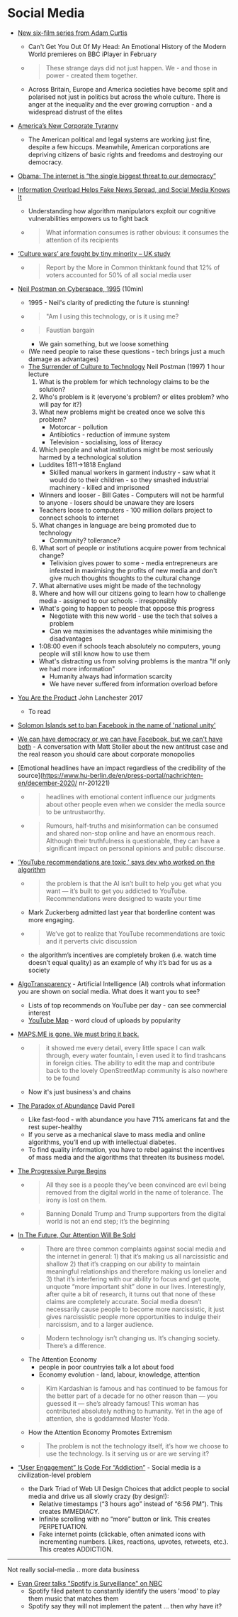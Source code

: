 Social Media
============

* [New six-film series from Adam Curtis](https://www.bbc.com/mediacentre/2021/cgyoomh)
    * Can't Get You Out Of My Head: An Emotional History of the Modern World premieres on BBC iPlayer in February 
    * > These strange days did not just happen. We - and those in power - created them together.
    * Across Britain, Europe and America societies have become split and polarised not just in politics but across the whole culture. There is anger at the inequality and the ever growing corruption - and a widespread distrust of the elites
* [America’s New Corporate Tyranny](https://www.tabletmag.com/sections/news/articles/americas-new-corporate-tyranny)
    * The American political and legal systems are working just fine, despite a few hiccups. Meanwhile, American corporations are depriving citizens of basic rights and freedoms and destroying our democracy.

* [Obama: The internet is “the single biggest threat to our democracy”](https://www.vox.com/recode/2020/11/16/21570072/obama-internet-threat-democracy-facebook-fox-atlantic)
* [Information Overload Helps Fake News Spread, and Social Media Knows It](https://www.scientificamerican.com/article/information-overload-helps-fake-news-spread-and-social-media-knows-it/)
    * Understanding how algorithm manipulators exploit our cognitive vulnerabilities empowers us to fight back
    * > What information consumes is rather obvious: it consumes the attention of its recipients
* [‘Culture wars’ are fought by tiny minority – UK study](https://www.theguardian.com/society/2020/oct/24/culture-wars-are-fought-by-tiny-minority-uk-study)
    * > Report by the More in Common thinktank found that 12% of voters accounted for 50% of all social media user
* [Neil Postman on Cyberspace, 1995](https://www.youtube.com/watch?v=49rcVQ1vFAY) (10min)
    * 1995 - Neil's clarity of predicting the future is stunning!
    * > "Am I using this technology, or is it using me?
    * > Faustian bargain
        * We gain something, but we loose something
    * (We need people to raise these questions - tech brings just a much damage as advantages)
    * [The Surrender of Culture to Technology](https://www.youtube.com/watch?v=hlrv7DIHllE) Neil Postman (1997) 1 hour lecture
        1. What is the problem for which technology claims to be the solution?
        2. Who's problem is it (everyone's problem? or elites problem? who will pay for it?)
        3. What new problems might be created once we solve this problem?
            * Motorcar - pollution
            * Antibiotics - reduction of immune system
            * Television - socialising, loss of literacy
        4. Which people and what institutions might be most seriously harmed by a technological solution
        * Luddites 1811->1818 England
            * Skilled manual workers in garment industry - saw what it would do to their children - so they smashed industrial machinery - killed and imprisoned
        * Winners and looser - Bill Gates - Computers will not be harmful to anyone - losers should be unaware they are losers
        * Teachers loose to computers - 100 million dollars project to connect schools to internet
        5. What changes in language are being promoted due to technology
            * Community? tollerance?
        6. What sort of people or institutions acquire power from technical change?
            * Telivision gives power to some - media entrepreneurs are infested in maximising the profits of new media and don't give much thoughts thoughts to the cultural change
        7. What alternative uses might be made of the technology
        8. Where and how will our citizens going to learn how to challenge media - assigned to our schools - irresponsibly
        * What's going to happen to people that oppose this progress
            * Negotiate with this new world - use the tech that solves a problem
            * Can we maximises the advantages while minimising the disadvantages
        * 1:08:00 even if schools teach absolutely no computers, young people will still know how to use them
        * What's distracting us from solving problems is the mantra "If only we had more information"
            * Humanity always had information scarcity
            * We have never suffered from information overload before
* [You Are the Product](https://www.lrb.co.uk/the-paper/v39/n16/john-lanchester/you-are-the-product) John Lanchester 2017
    * To read
* [Solomon Islands set to ban Facebook in the name of 'national unity'](https://www.abc.net.au/news/2020-11-23/solomon-islands-set-to-ban-facebook-for-sake-of-national-unity/12910786)
* [We can have democracy or we can have Facebook, but we can't have both](https://the.ink/p/we-can-have-democracy-or-we-can-have) - A conversation with Matt Stoller about the new antitrust case and the real reason you should care about corporate monopolies
* [Emotional headlines have an impact regardless of the credibility of the source](https://www.hu-berlin.de/en/press-portal/nachrichten-en/december-2020/
    nr-201221)
    * > headlines with emotional content influence our judgments about other people even when we consider the media source to be untrustworthy.
    * > Rumours, half-truths and misinformation can be consumed and shared non-stop online and have an enormous reach. 
      > Although their truthfulness is questionable, they can have a significant impact on personal opinions and public discourse.


* [‘YouTube recommendations are toxic,’ says dev who worked on the algorithm](https://thenextweb.com/google/2019/06/14/youtube-recommendations-toxic-algorithm-google-ai/)
    * > the problem is that the AI isn’t built to help you get what you want — it’s built to get you addicted to YouTube. Recommendations were designed to waste your time
    * Mark Zuckerberg admitted last year that borderline content was more engaging. 
    * > We’ve got to realize that YouTube recommendations are toxic and it perverts civic discussion
    * the algorithm’s incentives are completely broken (i.e. watch time doesn’t equal quality) as an example of why it’s bad for us as a society
* [AlgoTransparency](https://algotransparency.org/) - Artificial Intelligence (AI) controls what information you are shown on social media. What does it want you to see?
    * Lists of top recommends on YouTube per day - can see commercial interest
    * [YouTube Map](https://algotransparency.org/youtube.html) - word cloud of uploads by popularity

* [MAPS.ME is gone. We must bring it back.](https://telegra.ph/What-happened-to-the-old-MAPSME-12-20)
    * > it showed me every detail, every little space I can walk through, every water fountain, I even used it to find trashcans in foreign cities. The ability to edit the map and contribute back to the lovely OpenStreetMap community is also nowhere to be found
    * Now it's just business's and chains
* [The Paradox of Abundance](https://perell.com/note/the-paradox-of-abundance/) David Perell
    * Like fast-food - with abundance you have 71% americans fat and the rest super-healthy
    * If you serve as a mechanical slave to mass media and online algorithms, you’ll end up with intellectual diabetes. 
    * To find quality information, you have to rebel against the incentives of mass media and the algorithms that threaten its business model.

* [The Progressive Purge Begins](https://townhall.com/columnists/derekhunter/2021/01/11/the-progressive-purge-begins-n2582898)
    * > All they see is a people they’ve been convinced are evil being removed from the digital world in the name of tolerance. The irony is lost on them.
    * > Banning Donald Trump and Trump supporters from the digital world is not an end step; it’s the beginning

* [In The Future, Our Attention Will Be Sold](https://markmanson.net/attention)
    * > There are three common complaints against social media and the internet in general: 1) that it’s making us all narcissistic and shallow 2) that it’s crapping on our ability to maintain meaningful relationships and therefore making us lonelier and 3) that it’s interfering with our ability to focus and get quote, unquote “more important shit” done in our lives.
      > Interestingly, after quite a bit of research, it turns out that none of these claims are completely accurate. Social media doesn’t necessarily cause people to become more narcissistic, it just gives narcissistic people more opportunities to indulge their narcissism, and to a larger audience.
    * > Modern technology isn’t changing us. It’s changing society. There’s a difference.
    * The Attention Economy
        * people in poor countryies talk a lot about food
        * Economy evolution - land, labour, knowledge, attention
    * > Kim Kardashian is famous and has continued to be famous for the better part of a decade for no other reason than — you guessed it — she’s already famous! This woman has contributed absolutely nothing to humanity. Yet in the age of attention, she is goddamned Master Yoda. 
    * How the Attention Economy Promotes Extremism
    * > The problem is not the technology itself, it’s how we choose to use the technology. Is it serving us or are we serving it? 

* [“User Engagement” Is Code For “Addiction”](https://craigwritescode.medium.com/user-engagement-is-code-for-addiction-a2f50d36d7ac) - Social media is a civilization-level problem
    * the Dark Triad of Web UI Design Choices that addict people to social media and drive us all slowly crazy (by design!):
        * Relative timestamps (“3 hours ago” instead of “6:56 PM”). This creates IMMEDIACY.
        * Infinite scrolling with no “more” button or link. This creates PERPETUATION.
        * Fake internet points (clickable, often animated icons with incrementing numbers. Likes, reactions, upvotes, retweets, etc.). This creates ADDICTION.

---

Not really social-media .. more data business

* [Evan Greer talks "Spotify is Surveillance" on NBC](https://www.youtube.com/watch?v=Z1CyZEWDjUU)
    * Spotify filed patent to constantly identify the users 'mood' to play them music that matches them
    * Spotify say they will not implement the patent ... then why have it?